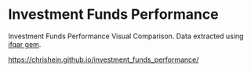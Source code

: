 # Investment Funds Performance

Investment Funds Performance Visual Comparison. Data extracted using [ifqar gem](https://github.com/chrishein/ifqar).

https://chrishein.github.io/investment_funds_performance/
